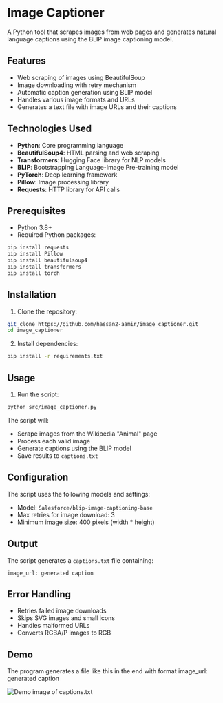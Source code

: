 # Image Captioner

A Python tool that scrapes images from web pages and generates natural language captions using the BLIP image captioning model.

## Features

- Web scraping of images using BeautifulSoup
- Image downloading with retry mechanism
- Automatic caption generation using BLIP model
- Handles various image formats and URLs
- Generates a text file with image URLs and their captions

## Technologies Used

- **Python**: Core programming language
- **BeautifulSoup4**: HTML parsing and web scraping
- **Transformers**: Hugging Face library for NLP models
- **BLIP**: Bootstrapping Language-Image Pre-training model
- **PyTorch**: Deep learning framework
- **Pillow**: Image processing library
- **Requests**: HTTP library for API calls

## Prerequisites

- Python 3.8+
- Required Python packages:
```bash
pip install requests
pip install Pillow
pip install beautifulsoup4
pip install transformers
pip install torch
```

## Installation

1. Clone the repository:
```bash
git clone https://github.com/hassan2-aamir/image_captioner.git
cd image_captioner
```

2. Install dependencies:
```bash
pip install -r requirements.txt
```

## Usage

1. Run the script:
```bash
python src/image_captioner.py
```

The script will:
- Scrape images from the Wikipedia "Animal" page
- Process each valid image
- Generate captions using the BLIP model
- Save results to `captions.txt`

## Configuration

The script uses the following models and settings:
- Model: `Salesforce/blip-image-captioning-base`
- Max retries for image download: 3
- Minimum image size: 400 pixels (width * height)

## Output

The script generates a `captions.txt` file containing:
```
image_url: generated caption
```

## Error Handling

- Retries failed image downloads
- Skips SVG images and small icons
- Handles malformed URLs
- Converts RGBA/P images to RGB

## Demo

The program generates a file like this in the end with format image_url: generated caption

![Demo image of captions.txt](demo/output)
